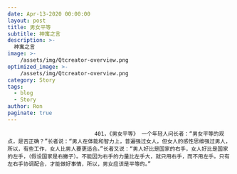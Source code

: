 ```yaml
---
date: Apr-13-2020 00:00:00
layout: post
title: 男女平等
subtitle: 神寓之言
description: >-
  神寓之言
image: >-
    /assets/img/Qtcreator-overview.png
optimized_image: >-
    /assets/img/Qtcreator-overview.png
category: Story
tags:
  - blog
  - Story
author: Ron
paginate: true
---
```


							　　401，《男女平等》 一个年轻人问长者：“男女平等的观点，是否正确？”长者说：“男人在体能和智力上，普遍强过女人，但女人的感性思维强过男人，所以，有些工作，女人比男人要更适合。”长者又说：“男人好比是国家的右手，女人好比是国家的左手，（假设国家是右撇子）。不能因为右手的力量比左手大，就只用右手，而不用左手。只有左右手协调配合，才能做好事情，所以，男女应该是平等的。”
							
							
						